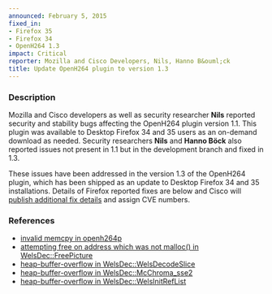 ```yaml
---
announced: February 5, 2015
fixed_in:
- Firefox 35
- Firefox 34
- OpenH264 1.3
impact: Critical
reporter: Mozilla and Cisco Developers, Nils, Hanno B&ouml;ck
title: Update OpenH264 plugin to version 1.3
---
```


<h3>Description</h3>

<p>Mozilla and Cisco developers as well as security researcher
<strong>Nils</strong> reported security and stability bugs affecting the
OpenH264 plugin version 1.1. This plugin was available to Desktop Firefox 34 and
35 users as an on-demand download as needed. Security researchers
<strong>Nils</strong> and <strong>Hanno B&ouml;ck</strong> also reported issues
not present in 1.1 but in the development branch and fixed in 1.3.</p>

<p>These issues have been addressed in the version 1.3 of the OpenH264 plugin,
which has been shipped as an update to Desktop Firefox 34 and 35 installations.
Details of Firefox reported fixes are below and Cisco will <a
href="http://tools.cisco.com/security/center/Search.x?searchkey=Cisco+OpenH264">
publish additional fix details</a> and assign CVE numbers.
</p>

<h3>References</h3>

<ul>
  <li><a href="https://bugzilla.mozilla.org/show_bug.cgi?id=1109371">
       invalid memcpy in openh264p</a></li>
  <li><a href="https://bugzilla.mozilla.org/show_bug.cgi?id=1106397">
       attempting free on address which was not malloc() in
WelsDec::FreePicture</a></li>
  <li><a href="https://bugzilla.mozilla.org/show_bug.cgi?id=1106398">
       heap-buffer-overflow in WelsDec::WelsDecodeSlice</a></li>
  <li><a href="https://bugzilla.mozilla.org/show_bug.cgi?id=1106399">
       heap-buffer-overflow in WelsDec::McChroma_sse2</a></li>
  <li><a href="https://bugzilla.mozilla.org/show_bug.cgi?id=1106402">
       heap-buffer-overflow in WelsDec::WelsInitRefList</a></li>
</ul>



